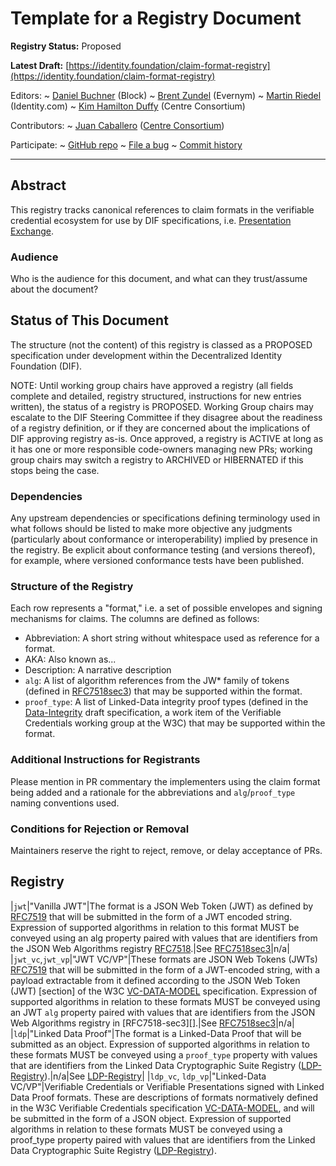 Template for a Registry Document
==================

**Registry Status:** Proposed

**Latest Draft:**
  [https://identity.foundation/claim-format-registry](https://identity.foundation/claim-format-registry)

Editors:
~ [Daniel Buchner](https://www.linkedin.com/in/dbuchner/) (Block)
~ [Brent Zundel](https://www.linkedin.com/in/bzundel/) (Evernym)
~ [Martin Riedel](https://www.linkedin.com/in/rado0x54/) (Identity.com)
~ [Kim Hamilton Duffy](https://www.linkedin.com/in/kimdhamilton/) (Centre Consortium)

Contributors:
~ [Juan Caballero](https://github.com/bumblefudge) ([Centre Consortium](https://centre.io))

Participate:
~ [GitHub repo](https://github.com/decentralized-identity/<profile-name>)
~ [File a bug](https://github.com/decentralized-identity/<profile-name>/issues)
~ [Commit history](https://github.com/decentralized-identity/<profile-name>/commits/master)

------------------------------------

## Abstract

This registry tracks canonical references to claim formats in the verifiable credential ecosystem for use by DIF specifications, i.e. [Presentation Exchange](https://identity.foundation/presentation-exchange/#claim-format-designations).

### Audience

Who is the audience for this document, and what can they trust/assume about the
document?

## Status of This Document

The structure (not the content) of this registry is classed as a PROPOSED
specification under development within the Decentralized Identity Foundation
(DIF).

NOTE: Until working group chairs have approved a registry (all fields complete
and detailed, registry structured, instructions for new entries written), the
status of a registry is PROPOSED.  Working Group chairs may escalate to the DIF
Steering Committee if they disagree about the readiness of a registry
definition, or if they are concerned about the implications of DIF approving
registry as-is.  Once approved, a registry is ACTIVE at long as it has one or
more responsible code-owners managing new PRs; working group chairs may switch a
registry to ARCHIVED or HIBERNATED if this stops being the case.

### Dependencies

Any upstream dependencies or specifications defining terminology used in what
follows should be listed to make more objective any judgments (particularly
about conformance or interoperability) implied by presence in the registry. Be
explicit about conformance testing (and versions thereof), for example, where
versioned conformance tests have been published.

### Structure of the Registry 

Each row represents a "format," i.e. a set of possible envelopes and signing mechanisms for claims.  The columns are defined as follows:
* Abbreviation: A short string without whitespace used as reference for a format.
* AKA: Also known as...
* Description: A narrative description
* `alg`: A list of algorithm references from the JW* family of tokens (defined in [RFC7518sec3][]) that may be supported within the format. 
* `proof_type`: A list of Linked-Data integrity proof types (defined in the [Data-Integrity][] draft specification, a work item of the Verifiable Credentials working group at the W3C) that may be supported within the format.

### Additional Instructions for Registrants

Please mention in PR commentary the implementers using the claim format being added and a rationale for the abbreviations and `alg`/`proof_type` naming conventions used.

### Conditions for Rejection or Removal

Maintainers reserve the right to reject, remove, or delay acceptance of PRs. 

## Registry 

|`jwt`|"Vanilla JWT"|The format is a JSON Web Token (JWT) as defined by [RFC7519][] that will be submitted in the form of a JWT encoded string. Expression of supported algorithms in relation to this format MUST be conveyed using an alg property paired with values that are identifiers from the JSON Web Algorithms registry [RFC7518][].|See [RFC7518sec3][]|n/a|
|`jwt_vc`,`jwt_vp`|"JWT VC/VP"|These formats are JSON Web Tokens (JWTs) [RFC7519][] that will be submitted in the form of a JWT-encoded string, with a payload extractable from it defined according to the JSON Web Token (JWT) [section] of the W3C [VC-DATA-MODEL][] specification. Expression of supported algorithms in relation to these formats MUST be conveyed using an JWT `alg` property paired with values that are identifiers from the JSON Web Algorithms registry in [RFC7518-sec3][].|See [RFC7518sec3][]|n/a|
|`ldp`|"Linked Data Proof"|The format is a Linked-Data Proof that will be submitted as an object. Expression of supported algorithms in relation to these formats MUST be conveyed using a `proof_type` property with values that are identifiers from the Linked Data Cryptographic Suite Registry ([LDP-Registry][]).|n/a|See [LDP-Registry][]|
|`ldp_vc`, `ldp_vp`|"Linked-Data VC/VP"|Verifiable Credentials or Verifiable Presentations signed with Linked Data Proof formats. These are descriptions of formats normatively defined in the W3C Verifiable Credentials specification [VC-DATA-MODEL][], and will be submitted in the form of a JSON object. Expression of supported algorithms in relation to these formats MUST be conveyed using a proof_type property paired with values that are identifiers from the Linked Data Cryptographic Suite Registry ([LDP-Registry][]).

[RFC7518]: https://datatracker.ietf.org/doc/html/rfc7518
[RFC7518sec3]: https://datatracker.ietf.org/doc/html/rfc7518#section-3
[RFC7519]: https://datatracker.ietf.org/doc/html/rfc7519
[VC-DATA-MODEL]: https://w3c.github.io/vc-data-model/
[LDP-Registry]: https://w3c-ccg.github.io/ld-cryptosuite-registry/
[Data-Integrity]: https://w3c-ccg.github.io/data-integrity-spec/